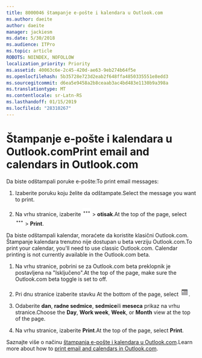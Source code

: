 ```yaml
---
title: 8000046 štampanje e-pošte i kalendara u Outlook.com
ms.author: daeite
author: daeite
manager: jackiesm
ms.date: 5/30/2018
ms.audience: ITPro
ms.topic: article
ROBOTS: NOINDEX, NOFOLLOW
localization_priority: Priority
ms.assetid: 40063c6e-2c45-420d-ae63-9eb274b64f5e
ms.openlocfilehash: 5b35728e723d2eab2f648ffa4850335551e8edd3
ms.sourcegitcommit: d6ea5e9458a2b8ceaab3ac4bd483e1130b9a398a
ms.translationtype: MT
ms.contentlocale: sr-Latn-RS
ms.lasthandoff: 01/15/2019
ms.locfileid: "28310267"
---
```

# <a name="print-email-and-calendars-in-outlookcom"></a><span data-ttu-id="9b25b-102">Štampanje e-pošte i kalendara u Outlook.com</span><span class="sxs-lookup"><span data-stu-id="9b25b-102">Print email and calendars in Outlook.com</span></span>

<span data-ttu-id="9b25b-103">Da biste odštampali poruke e-pošte:</span><span class="sxs-lookup"><span data-stu-id="9b25b-103">To print email messages:</span></span>
  
1. <span data-ttu-id="9b25b-104">Izaberite poruku koju želite da odštampate.</span><span class="sxs-lookup"><span data-stu-id="9b25b-104">Select the message you want to print.</span></span>
    
2. <span data-ttu-id="9b25b-105">Na vrhu stranice, izaberite ![više radnji](media/64993e8a-4a62-43b1-aa05-90f5ad4cba54.png) \> **otisak**.</span><span class="sxs-lookup"><span data-stu-id="9b25b-105">At the top of the page, select ![More actions](media/64993e8a-4a62-43b1-aa05-90f5ad4cba54.png) \> **Print**.</span></span> 
    
<span data-ttu-id="9b25b-p101">Da biste odštampali kalendar, moraćete da koristite klasični Outlook.com. Štampanje kalendara trenutno nije dostupan u beta verziju Outlook.com.</span><span class="sxs-lookup"><span data-stu-id="9b25b-p101">To print your calendar, you'll need to use classic Outlook.com. Calendar printing is not currently available in the Outlook.com beta.</span></span>
  
1. <span data-ttu-id="9b25b-108">Na vrhu stranice, pobrini se za Outlook.com beta preklopnik je postavljena na "Isključeno".</span><span class="sxs-lookup"><span data-stu-id="9b25b-108">At the top of the page, make sure the Outlook.com beta toggle is set to off.</span></span>
    
2. <span data-ttu-id="9b25b-109">Pri dnu stranice izaberite stavku </span><span class="sxs-lookup"><span data-stu-id="9b25b-109">At the bottom of the page, select</span></span> ![Kalendar](media/9e1a821a-c32e-4851-a866-342a39ffdca0.png)<span data-ttu-id="9b25b-111">.</span><span class="sxs-lookup"><span data-stu-id="9b25b-111"></span></span>
    
3. <span data-ttu-id="9b25b-112">Odaberite **dan**, **radne sedmice**, **sedmice**ili **meseca** prikaz na vrhu stranice.</span><span class="sxs-lookup"><span data-stu-id="9b25b-112">Choose the **Day**, **Work week**, **Week**, or **Month** view at the top of the page.</span></span> 
    
4. <span data-ttu-id="9b25b-113">Na vrhu stranice, izaberite **Print**.</span><span class="sxs-lookup"><span data-stu-id="9b25b-113">At the top of the page, select **Print**.</span></span> 
    
<span data-ttu-id="9b25b-114">Saznajte više o načinu [štampanja e-pošte i kalendara u Outlook.com](https://go.microsoft.com/fwlink/p/?linkid=2001208&amp;clcid=0x409).</span><span class="sxs-lookup"><span data-stu-id="9b25b-114">Learn more about how to [print email and calendars in Outlook.com](https://go.microsoft.com/fwlink/p/?linkid=2001208&amp;clcid=0x409).</span></span>
  

